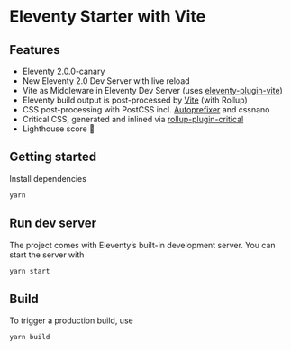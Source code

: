 # Eleventy Starter with Vite

## Features

- Eleventy 2.0.0-canary
- New Eleventy 2.0 Dev Server with live reload
- Vite as Middleware in Eleventy Dev Server (uses [eleventy-plugin-vite](https://github.com/11ty/eleventy-plugin-vite/))
- Eleventy build output is post-processed by [Vite](https://vitejs.dev) (with Rollup)
- CSS post-processing with PostCSS incl. [Autoprefixer](https://github.com/postcss/autoprefixer) and cssnano
- Critical CSS, generated and inlined via [rollup-plugin-critical](https://github.com/nystudio107/rollup-plugin-critical)
- Lighthouse score 💯

## Getting started

Install dependencies

```sh
yarn
```

## Run dev server

The project comes with Eleventy’s built-in development server. You can start the server with

```sh
yarn start
```

## Build

To trigger a production build, use

```sh
yarn build
```
